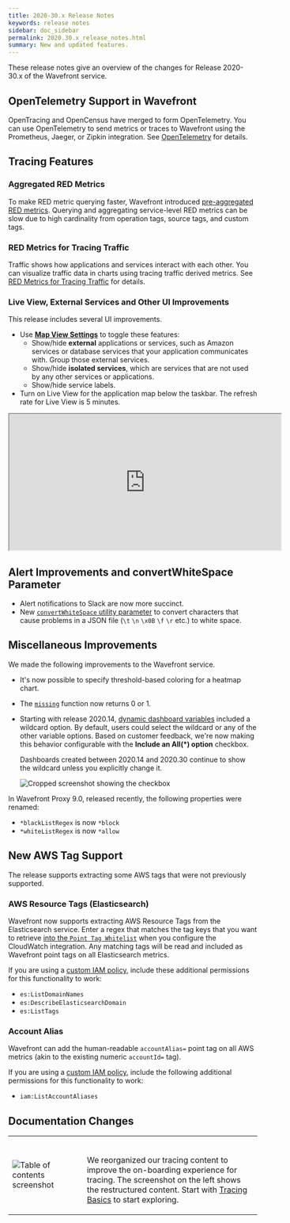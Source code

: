 ```yaml
---
title: 2020-30.x Release Notes
keywords: release notes
sidebar: doc_sidebar
permalink: 2020.30.x_release_notes.html
summary: New and updated features.
---
```


These release notes give an overview of the changes for Release 2020-30.x of the Wavefront service.

## OpenTelemetry Support in Wavefront

OpenTracing and OpenCensus have merged to form OpenTelemetry. You can use OpenTelemetry to send metrics or traces to Wavefront using the Prometheus, Jaeger, or Zipkin integration. See [OpenTelemetry](opentelemetry.html) for details.

## Tracing Features

### Aggregated RED Metrics

To make RED metric querying faster, Wavefront introduced [pre-aggregated RED metrics](/trace_data_details.html#aggregated-red-metrics).  Querying and aggregating service-level RED metrics can be slow due to high cardinality from operation tags, source tags, and custom tags.

### RED Metrics for Tracing Traffic

Traffic shows how applications and services interact with each other. You can visualize traffic data in charts using tracing traffic derived metrics. See [RED Metrics for Tracing Traffic](trace_data_details.html#red-metrics-for-tracing-traffic) for details.

### Live View, External Services and Other UI Improvements

This release includes several UI improvements.

* Use [**Map View Settings**](/tracing_ui_overview.html#application-map) to toggle these features:
  - Show/hide **external** applications or services, such as Amazon services or database services that your application communicates with. Group those external services.
  - Show/hide **isolated services**, which are services that are not used by any other services or applications.
  - Show/hide service labels.
* Turn on Live View for the application map below the taskbar. The refresh rate for Live View is 5 minutes.

<iframe src="https://bcove.video/34vKPYb" width="550" height="275" allowfullscreen="true" alt="application map settings"></iframe>


## Alert Improvements and convertWhiteSpace Parameter

* Alert notifications to Slack are now more succinct.
* New [`convertWhiteSpace` utility parameter](alert_target_customizing.html#utility-functions-for-readability) to convert characters that cause problems in a JSON file (`\t` `\n` `\x0B` `\f` `\r` etc.) to white space.

## Miscellaneous Improvements

We made the following improvements to the Wavefront service.

* It's now possible to specify threshold-based coloring for a heatmap chart.
* The [`missing`](ts_missing.html) function now returns 0 or 1.
* Starting with release 2020.14, [dynamic dashboard variables](dashboards_variables.html#dynamic-dashboard-variables) included a wildcard option. By default, users could select the wildcard or any of the other variable options.
  Based on customer feedback, we're now making this behavior configurable with the **Include an All(*) option** checkbox.

  Dashboards created between 2020.14 and 2020.30 continue to show the wildcard unless you explicitly change it.

  ![Cropped screenshot showing the checkbox ](images/dashboard_variables_all_option.png)


In Wavefront Proxy 9.0, released recently, the following properties were renamed:

* `*blackListRegex` is now `*block`
* `*whiteListRegex` is now `*allow`

## New AWS Tag Support

The release supports extracting some AWS tags that were not previously supported.

### AWS Resource Tags (Elasticsearch)

Wavefront now supports extracting AWS Resource Tags from the Elasticsearch service. Enter a regex that matches the tag keys that you want to retrieve [into the `Point Tag Whitelist`](https://docs.wavefront.com/integrations_aws_metrics.html#configuring-cloudwatch-data-ingestion) when you configure the CloudWatch integration. Any matching tags will be read and included as Wavefront point tags on all Elasticsearch metrics.

If you are using a [custom IAM policy](integrations_aws_overview.html#giving-limited-access), include these additional permissions for this functionality to work:

- `es:ListDomainNames`
- `es:DescribeElasticsearchDomain`
- `es:ListTags`

### Account Alias

Wavefront can add the human-readable `accountAlias=` point tag on all AWS metrics (akin to the existing numeric `accountId=` tag).

If you are using a [custom IAM policy](integrations_aws_overview.html#giving-limited-access), include the following additional permissions for this functionality to work:
- `iam:ListAccountAliases`

## Documentation Changes

<table style="width: 100%;">
<tbody>
<tr><td width="30%"><img src="/images/tracing_toc.png" alt="Table of contents screenshot"></td>
<td width="70%" markdown="span"><br>

We reorganized our tracing content to improve the on-boarding experience for tracing. The screenshot on the left shows the restructured content. Start with <a href="tracing_basics.html">Tracing Basics</a> to start exploring.</td>

</tr>
</tbody>
</table>

